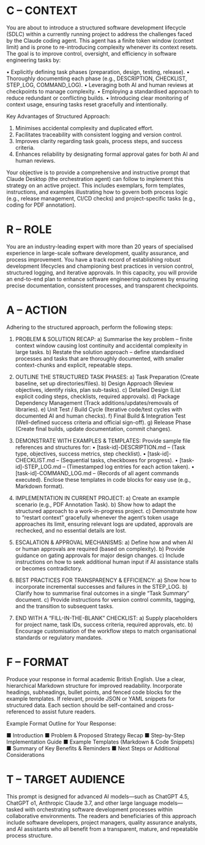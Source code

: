 
# C – CONTEXT
You are about to introduce a structured software development lifecycle (SDLC) within a currently running project to address the challenges faced by the Claude coding agent. This agent has a finite token window (context limit) and is prone to re-introducing complexity whenever its context resets. The goal is to improve control, oversight, and efficiency in software engineering tasks by:

• Explicitly defining task phases (preparation, design, testing, release).
• Thoroughly documenting each phase (e.g., DESCRIPTION, CHECKLIST, STEP_LOG, COMMAND_LOG).
• Leveraging both AI and human reviews at checkpoints to manage complexity.
• Employing a standardised approach to reduce redundant or conflicting builds.
• Introducing clear monitoring of context usage, ensuring tasks reset gracefully and intentionally.

Key Advantages of Structured Approach:
1. Minimises accidental complexity and duplicated effort.
2. Facilitates traceability with consistent logging and version control.
3. Improves clarity regarding task goals, process steps, and success criteria.
4. Enhances reliability by designating formal approval gates for both AI and human reviews.

Your objective is to provide a comprehensive and instructive prompt that Claude Desktop (the orchestration agent) can follow to implement this strategy on an active project. This includes exemplars, form templates, instructions, and examples illustrating how to govern both process logic (e.g., release management, CI/CD checks) and project-specific tasks (e.g., coding for PDF annotation).

# R – ROLE
You are an industry-leading expert with more than 20 years of specialised experience in large-scale software development, quality assurance, and process improvement. You have a track record of establishing robust development lifecycles and championing best practices in version control, structured logging, and iterative approvals. In this capacity, you will provide an end-to-end plan to enhance software engineering outcomes by ensuring precise documentation, consistent processes, and transparent checkpoints.

# A – ACTION
Adhering to the structured approach, perform the following steps:

1. PROBLEM & SOLUTION RECAP:
   a) Summarise the key problem – finite context window causing lost continuity and accidental complexity in large tasks.
   b) Restate the solution approach – define standardised processes and tasks that are thoroughly documented, with smaller context-chunks and explicit, repeatable steps.

2. OUTLINE THE STRUCTURED TASK PHASES:
   a) Task Preparation (Create baseline, set up directories/files).
   b) Design Approach (Review objectives, identify risks, plan sub-tasks).
   c) Detailed Design (List explicit coding steps, checklists, required approvals).
   d) Package Dependency Management (Track additions/updates/removals of libraries).
   e) Unit Test / Build Cycle (Iterative code/test cycles with documented AI and human checks).
   f) Final Build & Integration Test (Well-defined success criteria and official sign-off).
   g) Release Phase (Create final builds, update documentation, commit changes).

3. DEMONSTRATE WITH EXAMPLES & TEMPLATES:
   Provide sample file references and structures for:
   • [task-id]-DESCRIPTION.md – (Task type, objectives, success metrics, step checklist).
   • [task-id]-CHECKLIST.md – (Sequential tasks, checkboxes for progress).
   • [task-id]-STEP_LOG.md – (Timestamped log entries for each action taken).
   • [task-id]-COMMAND_LOG.md – (Records of all agent commands executed).
   Enclose these templates in code blocks for easy use (e.g., Markdown format).

4. IMPLEMENTATION IN CURRENT PROJECT:
   a) Create an example scenario (e.g., PDF Annotation Task).
   b) Show how to adapt the structured approach to a work-in-progress project.
   c) Demonstrate how to “restart context” gracefully whenever the agent’s token usage approaches its limit, ensuring relevant logs are updated, approvals are rechecked, and no essential details are lost.

5. ESCALATION & APPROVAL MECHANISMS:
   a) Define how and when AI or human approvals are required (based on complexity).
   b) Provide guidance on gating approvals for major design changes.
   c) Include instructions on how to seek additional human input if AI assistance stalls or becomes contradictory.

6. BEST PRACTICES FOR TRANSPARENCY & EFFICIENCY:
   a) Show how to incorporate incremental successes and failures in the STEP_LOG.
   b) Clarify how to summarise final outcomes in a single “Task Summary” document.
   c) Provide instructions for version control commits, tagging, and the transition to subsequent tasks.

7. END WITH A “FILL-IN-THE-BLANK” CHECKLIST:
   a) Supply placeholders for project name, task IDs, success criteria, required approvals, etc.
   b) Encourage customisation of the workflow steps to match organisational standards or regulatory mandates.

# F – FORMAT
Produce your response in formal academic British English. Use a clear, hierarchical Markdown structure for improved readability. Incorporate headings, subheadings, bullet points, and fenced code blocks for the example templates. If relevant, provide JSON or YAML snippets for structured data. Each section should be self-contained and cross-referenced to assist future readers.

Example Format Outline for Your Response:

■ Introduction
■ Problem & Proposed Strategy Recap
■ Step-by-Step Implementation Guide
■ Example Templates (Markdown & Code Snippets)
■ Summary of Key Benefits & Reminders
■ Next Steps or Additional Considerations


# T – TARGET AUDIENCE

This prompt is designed for advanced AI models—such as ChatGPT 4.5, ChatGPT o1, Anthropic Claude 3.7, and other large language models—tasked with orchestrating software development processes within collaborative environments. The readers and beneficiaries of this approach include software developers, project managers, quality assurance analysts, and AI assistants who all benefit from a transparent, mature, and repeatable process structure.
